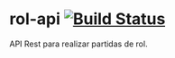 # rol-api [![Build Status](https://travis-ci.org/cmateosl/rol-api.svg?branch=master)](https://travis-ci.org/cmateosl/rol-api)

API Rest para realizar partidas de rol.
